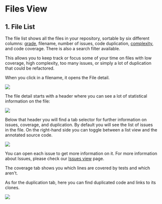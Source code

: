 # Files View

## 1. File List

The file list shows all the files in your repository, sortable by six different columns:
[grade](/hc/en-us/articles/207994765-What-are-the-different-Grades-and-how-are-they-calculated-"), filename, number of issues, code duplication, [complexity](https://en.wikipedia.org/wiki/Cyclomatic_complexity), and code coverage. There is also a search filter available.

This allows you to keep track or focus some of your time on files with low coverage, high complexity, too many issues, or simply a lot of duplication that could be refactored.

When you click in a filename, it opens the File detail.

![](/images/Screen_Shot_2016-10-13_at_12.02.14.png)

The file detail starts with a header where you can see a lot of statistical information on the file:

![](/images/Screen_Shot_2016-10-13_at_17.58.47.png)

Below that header you will find a tab selector for further information on issues, coverage, and duplication. By default you will see the list of issues in the file. On the right-hand side you can toggle between a list view and the annotated source code.

![](/images/Screen_Shot_2016-10-14_at_11.03.11.png)

You can open each issue to get more information on it. For more information about Issues, please check our [Issues view](/hc/en-us/articles/360009180134-Issues-View) page.

The coverage tab shows you which lines are covered by tests and which aren't.

As for the duplication tab, here you can find duplicated code and links to its clones.

![](/images/Screen_Shot_2016-10-14_at_11.07.03.png)
